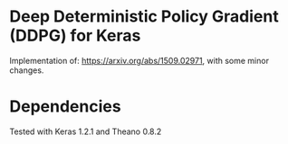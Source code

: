 # Deep Deterministic Policy Gradient (DDPG) for Keras

Implementation of: https://arxiv.org/abs/1509.02971, with some minor changes.

# Dependencies

Tested with Keras 1.2.1 and Theano 0.8.2
